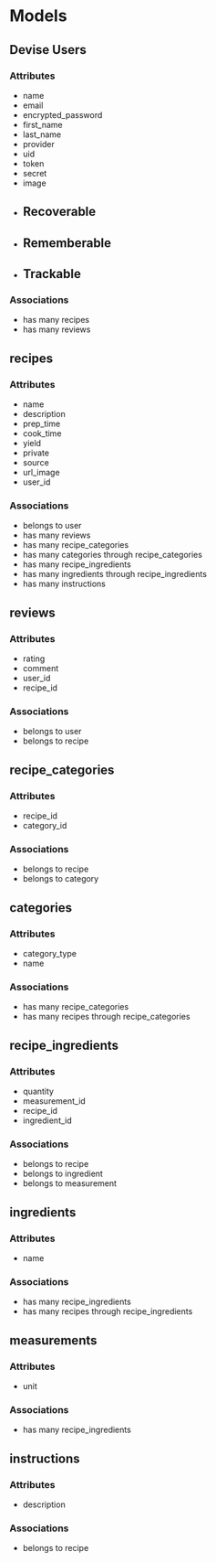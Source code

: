 # Models

## Devise Users
### Attributes
-	name
-	email
-	encrypted_password
- first_name
- last_name
- provider
- uid
- token
- secret
- image
- ## Recoverable
- ## Rememberable
- ## Trackable

### Associations
- has many recipes
- has many reviews

## recipes
### Attributes
- name
- description
- prep_time
- cook_time
- yield
- private
- source
- url_image
- user_id
### Associations
- belongs to user
- has many reviews
- has many recipe_categories
- has many categories through recipe_categories
- has many recipe_ingredients
- has many ingredients through recipe_ingredients
- has many instructions

## reviews
### Attributes
- rating
- comment
- user_id
- recipe_id
### Associations
- belongs to user
- belongs to recipe

## recipe_categories
### Attributes
- recipe_id
- category_id
### Associations
- belongs to recipe
- belongs to category

## categories
### Attributes
- category_type
- name
### Associations
- has many recipe_categories
- has many recipes through recipe_categories

## recipe_ingredients
### Attributes
- quantity
- measurement_id
- recipe_id
- ingredient_id
### Associations
- belongs to recipe
- belongs to ingredient
- belongs to measurement

## ingredients
### Attributes
- name
### Associations
- has many recipe_ingredients
- has many recipes through recipe_ingredients

## measurements
### Attributes
- unit
### Associations
- has many recipe_ingredients

## instructions
### Attributes
- description
### Associations
- belongs to recipe
